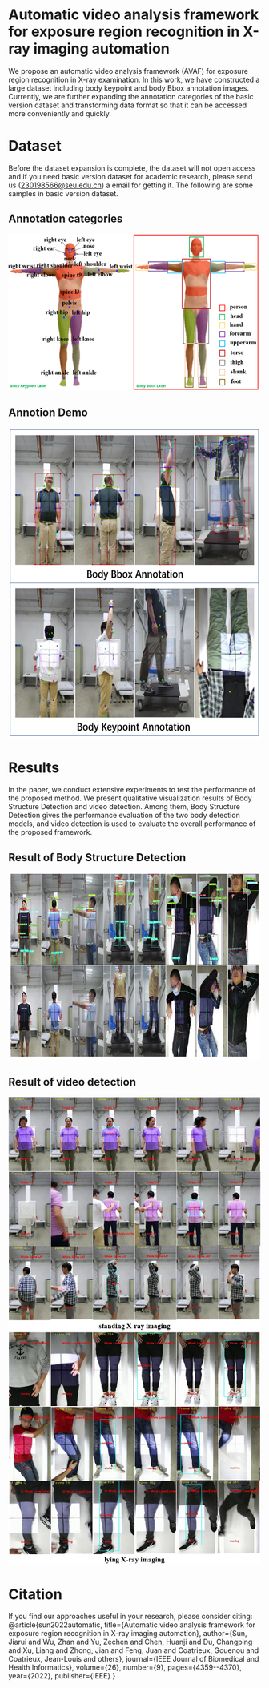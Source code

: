 # Automatic video analysis framework for exposure region recognition in X-ray imaging automation
We propose an automatic video analysis framework (AVAF) for exposure region recognition in X-ray examination. In this work, we have constructed a large dataset including body keypoint and body Bbox annotation images. Currently, we are further expanding the annotation categories of the basic version dataset and transforming data format so that it can be accessed more conveniently and quickly.
# Dataset
Before the dataset expansion is complete, the dataset will not open access and if you need basic version dataset for academic research, please send us (230198566@seu.edu.cn) a email for getting it. The following are some samples in basic version dataset.
## Annotation categories
<img src="https://github.com/JiaRuiS/AVAF/blob/main/Annotation/combination.PNG" width="532" height="312" alt="微信小程序"/><br/>
## Annotion Demo
<img src="https://github.com/JiaRuiS/AVAF/blob/main/Data/demo.PNG" width="600" height="620" alt="微信小程序"/><br/>


# Results
In the paper, we conduct extensive experiments to test the performance of the proposed method. We present qualitative visualization results of Body Structure Detection and video detection. Among them, Body Structure Detection gives the performance evaluation of the two body detection models, and video detection is used to evaluate the overall performance of the proposed framework.
## Result of Body Structure Detection
<img src="https://github.com/JiaRuiS/AVAF/blob/main/Results/frame.PNG" width="900" height="373" alt="微信小程序"/><br/>
## Result of video detection
![image](./Results/standing.PNG)
![image](./Results/lying.PNG)

# Citation
If you find our approaches useful in your research, please consider citing:
@article{sun2022automatic,
  title={Automatic video analysis framework for exposure region recognition in X-ray imaging automation},
  author={Sun, Jiarui and Wu, Zhan and Yu, Zechen and Chen, Huanji and Du, Changping and Xu, Liang and Zhong, Jian and Feng, Juan and Coatrieux, Gouenou and Coatrieux, Jean-Louis and others},
  journal={IEEE Journal of Biomedical and Health Informatics},
  volume={26},
  number={9},
  pages={4359--4370},
  year={2022},
  publisher={IEEE}
}
